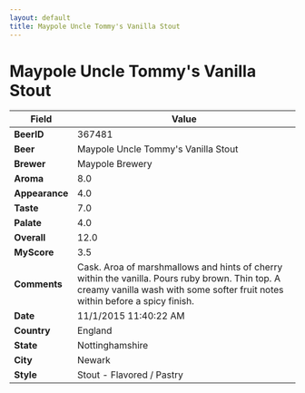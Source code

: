 ```yaml
---
layout: default
title: Maypole Uncle Tommy's Vanilla Stout
---
```


# Maypole Uncle Tommy's Vanilla Stout

| Field         | Value     |
|---------------|-----------|
| **BeerID** | 367481 |
| **Beer** | Maypole Uncle Tommy's Vanilla Stout |
| **Brewer** | Maypole Brewery |
| **Aroma** | 8.0 |
| **Appearance** | 4.0 |
| **Taste** | 7.0 |
| **Palate** | 4.0 |
| **Overall** | 12.0 |
| **MyScore** | 3.5 |
| **Comments** | Cask. Aroa of marshmallows and hints of cherry within the vanilla. Pours ruby brown. Thin top. A creamy vanilla wash with some softer fruit notes within before a spicy finish. |
| **Date** | 11/1/2015 11:40:22 AM |
| **Country** | England |
| **State** | Nottinghamshire |
| **City** | Newark |
| **Style** | Stout - Flavored / Pastry |
